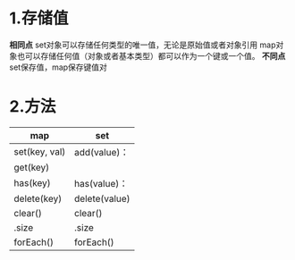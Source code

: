 # 1.存储值
**相同点**
set对象可以存储任何类型的唯一值，无论是原始值或者对象引用
map对象也可以存储任何值（对象或者基本类型）都可以作为一个键或一个值。
**不同点**
set保存值，map保存键值对
# 2.方法
|         map          |         set         |
| -------------------- | --------------------|
|      set(key, val)   |    add(value)：     |
|      get(key)        |                     |
|      has(key)        |    has(value)：     |
|      delete(key)     |    delete(value)    |
|      clear()         |    clear()          |
|      .size           |    .size            |
|      forEach()       |    forEach()        |